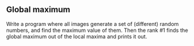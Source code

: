 ## Global maximum

Write a program where all images generate a set of (different)
random numbers, and find the maximum value of them. Then the rank #1
finds the global maximum out of the local maxima and prints it out.
